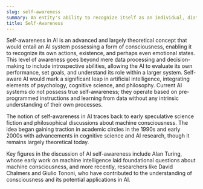 ```yaml
---
slug: self-awareness
summary: An entity's ability to recognize itself as an individual, distinct from its environment and other entities, often involving introspection and a sense of identity.
title: Self-Awareness
---
```


Self-awareness in AI is an advanced and largely theoretical concept that would entail an AI system possessing a form of consciousness, enabling it to recognize its own actions, existence, and perhaps even emotional states. This level of awareness goes beyond mere data processing and decision-making to include introspective abilities, allowing the AI to evaluate its own performance, set goals, and understand its role within a larger system. Self-aware AI would mark a significant leap in artificial intelligence, integrating elements of psychology, cognitive science, and philosophy. Current AI systems do not possess true self-awareness; they operate based on pre-programmed instructions and learning from data without any intrinsic understanding of their own processes.

The notion of self-awareness in AI traces back to early speculative science fiction and philosophical discussions about machine consciousness. The idea began gaining traction in academic circles in the 1990s and early 2000s with advancements in cognitive science and AI research, though it remains largely theoretical today.

Key figures in the discussion of AI self-awareness include Alan Turing, whose early work on machine intelligence laid foundational questions about machine consciousness, and more recently, researchers like David Chalmers and Giulio Tononi, who have contributed to the understanding of consciousness and its potential applications in AI.
